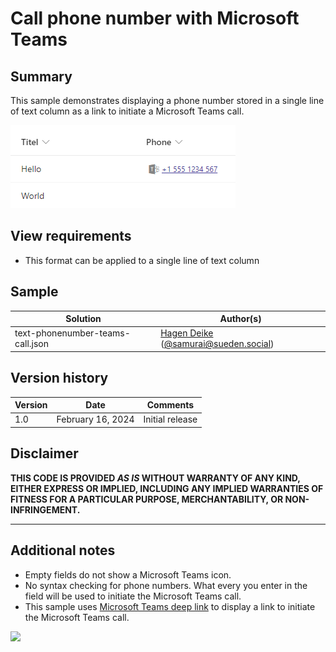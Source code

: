 # Call phone number with Microsoft Teams

## Summary
This sample demonstrates displaying a phone number stored in a single line of text column as a link to initiate a Microsoft Teams call.

![screenshot of the sample](./assets/screenshot.png)

## View requirements
- This format can be applied to a single line of text column

## Sample

Solution|Author(s)
--------|---------
text-phonenumber-teams-call.json | [Hagen Deike](https://github.com/samurai-ka) ([@samurai@sueden.social](https://sueden.social/@samurai))


## Version history

Version|Date|Comments
-------|----|--------
1.0|February 16, 2024|Initial release

## Disclaimer

**THIS CODE IS PROVIDED *AS IS* WITHOUT WARRANTY OF ANY KIND, EITHER EXPRESS OR IMPLIED, INCLUDING ANY IMPLIED WARRANTIES OF FITNESS FOR A PARTICULAR PURPOSE, MERCHANTABILITY, OR NON-INFRINGEMENT.**

---

## Additional notes
- Empty fields do not show a Microsoft Teams icon.
- No syntax checking for phone numbers. What every you enter in the field will be used to initiate the Microsoft Teams call.
- This sample uses [Microsoft Teams deep link](https://learn.microsoft.com/microsoftteams/platform/concepts/build-and-test/deep-link-workflow?tabs=teamsjs-v2#configure-deep-link-manually-to-start-audio-video-call-with-users) to display a link to initiate the Microsoft Teams call.

<img src="https://pnptelemetry.azurewebsites.net/list-formatting/column-samples/text-phonenumber-teams-call" />